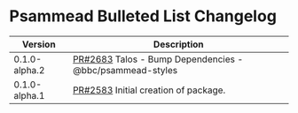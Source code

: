 # Psammead Bulleted List Changelog

| Version | Description |
|---------|-------------|
| 0.1.0-alpha.2 | [PR#2683](https://github.com/bbc/psammead/pull/2683) Talos - Bump Dependencies - @bbc/psammead-styles |
| 0.1.0-alpha.1 | [PR#2583](https://github.com/BBC-News/psammead/pull/2583) Initial creation of package. |
